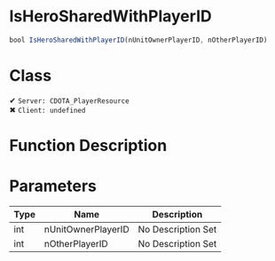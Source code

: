 # IsHeroSharedWithPlayerID
```js
bool IsHeroSharedWithPlayerID(nUnitOwnerPlayerID, nOtherPlayerID)
```
# Class
✔ `Server: CDOTA_PlayerResource`  
✖ `Client: undefined`  

# Function Description

# Parameters
Type|Name|Description
--|--|--
int|nUnitOwnerPlayerID|No Description Set
int|nOtherPlayerID|No Description Set
